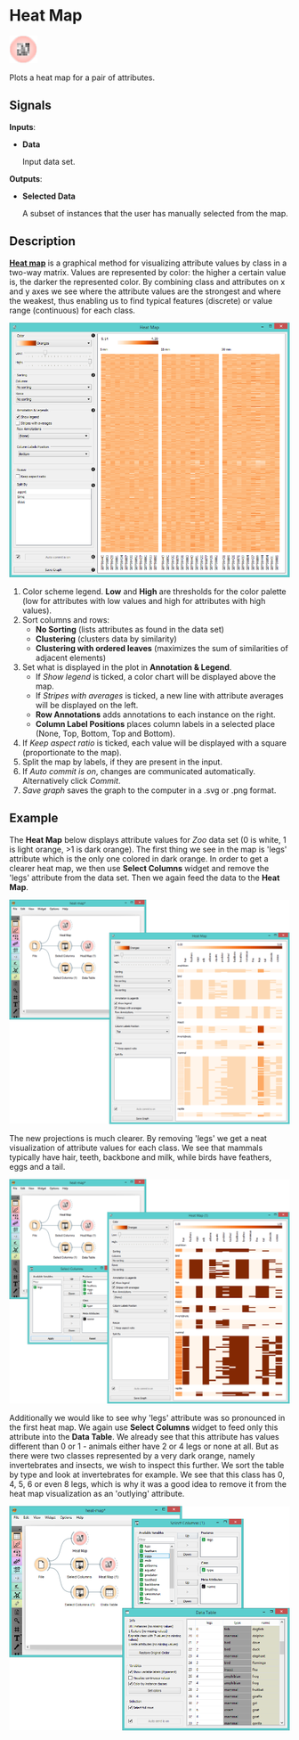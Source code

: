 Heat Map
=============

![image](icons/heat-map.png)

Plots a heat map for a pair of attributes.

Signals
-------

**Inputs**:

- **Data**

  Input data set.

**Outputs**:

- **Selected Data**

  A subset of instances that the user has manually selected from the map.

Description
-----------

[**Heat map**](https://en.wikipedia.org/wiki/Heat_map) is a graphical method for visualizing attribute values
by class in a two-way matrix. Values are represented by color: the higher a certain value is,
the darker the represented color. By combining class and attributes on x and y axes we see where the attribute
values are the strongest and where the weakest, thus enabling us to find typical features (discrete) or value range 
(continuous) for each class.

![image](images/HeatMap-stamped.png)

1. Color scheme legend. **Low** and **High** are thresholds for the color palette
   (low for attributes with low values and high for attributes with high values).
2. Sort columns and rows:
   - **No Sorting** (lists attributes as found in the data set)
   - **Clustering** (clusters data by similarity)
   - **Clustering with ordered leaves** (maximizes the sum of similarities of adjacent elements)
3. Set what is displayed in the plot in **Annotation & Legend**.
   - If *Show legend* is ticked, a color chart will be displayed above the map.
   - If *Stripes with averages* is ticked, a new line with attribute averages will be displayed on the left.
   - **Row Annotations** adds annotations to each instance on the right.
   - **Column Label Positions** places column labels in a selected place (None, Top, Bottom, Top and Bottom).
4. If *Keep aspect ratio* is ticked, each value will be displayed with a square (proportionate to the map).
5. Split the map by labels, if they are present in the input.
6. If *Auto commit is on*, changes are communicated automatically. Alternatively click *Commit*.
7. *Save graph* saves the graph to the computer in a .svg or .png format.

Example
-------

The **Heat Map** below displays attribute values
for *Zoo* data set (0 is white, 1 is light orange, >1 is dark orange). The first thing we see in the map is
'legs' attribute which is the only one colored in dark orange. In order to get a clearer heat map,
we then use **Select Columns** widget and remove the 'legs' attribute from the data set. Then we again
feed the data to the **Heat Map**.

<img src="images/HeatMap-Example1.png" alt="image" width="600">

The new projections is much clearer. By removing 'legs' we get a neat visualization of attribute
values for each class. We see that mammals typically have hair, teeth, backbone and milk, while birds
have feathers, eggs and a tail.

<img src="images/HeatMap-Example2.png" alt="image" width="600">

Additionally we would like to see why 'legs' attribute was so pronounced in the first heat map.
We again use **Select Columns** widget to feed only this attribute into the **Data Table**. We already
see that this attribute has values different than 0 or 1 - animals either have 2 or 4 legs or none at all.
But as there were two classes represented by a very dark orange, namely invertebrates and insects, we wish
to inspect this further. We sort the table by type and look at invertebrates for example. We see that
this class has 0, 4, 5, 6 or even 8 legs, which is why it was a good idea to remove it from the
heat map visualization as an 'outlying' attribute.

<img src="images/HeatMap-Example3.png" alt="image" width="600">
